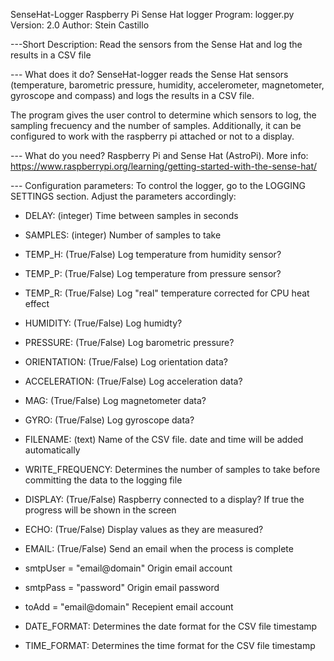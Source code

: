 SenseHat-Logger
Raspberry Pi Sense Hat logger
Program: logger.py
Version: 2.0
Author: Stein Castillo

---Short Description: 
Read the sensors from the Sense Hat and log the results in a CSV file

--- What does it do? 
SenseHat-logger reads the Sense Hat sensors (temperature, barometric pressure, humidity, accelerometer, magnetometer, gyroscope and compass) and logs the results in a CSV file. 

The program gives the user control to determine which sensors to log, the sampling frecuency and the number of samples. Additionally, it can be configured to work with the raspberry pi attached or not to a display.

--- What do you need? 
Raspberry Pi and Sense Hat (AstroPi). 
More info: https://www.raspberrypi.org/learning/getting-started-with-the-sense-hat/

--- Configuration parameters:
To control the logger, go to the LOGGING SETTINGS section. Adjust the parameters accordingly:

* DELAY: (integer) Time between samples in seconds
* SAMPLES: (integer) Number of samples to take
* TEMP_H: (True/False) Log temperature from humidity sensor?
* TEMP_P: (True/False) Log temperature from pressure sensor?
* TEMP_R: (True/False) Log "real" temperature corrected for CPU heat effect
* HUMIDITY: (True/False) Log humidty?
* PRESSURE: (True/False) Log barometric pressure?
* ORIENTATION: (True/False) Log orientation data?
* ACCELERATION: (True/False) Log acceleration data?
* MAG: (True/False) Log magnetometer data?
* GYRO: (True/False) Log gyroscope data?

* FILENAME: (text) Name of the CSV file. date and time will be added automatically
* WRITE_FREQUENCY: Determines the number of samples to take before committing the data to the logging file
* DISPLAY: (True/False) Raspberry connected to a display? If true the progress will be shown in the screen
* ECHO: (True/False) Display values as they are measured?
* EMAIL: (True/False) Send an email when the process is complete

* smtpUser = "email@domain"   Origin email account
* smtpPass = "password"       Origin email password
* toAdd = "email@domain"      Recepient email account

* DATE_FORMAT: Determines the date format for the CSV file timestamp
* TIME_FORMAT: Determines the time format for the CSV file timestamp


